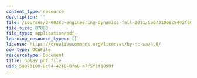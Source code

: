 ```yaml
---
content_type: resource
description: ''
file: /courses/2-003sc-engineering-dynamics-fall-2011/5a0731008c9442f80fa8a7f5f1f1899f_p9DHjoLS3GA.pdf
file_size: 87883
file_type: application/pdf
learning_resource_types: []
license: https://creativecommons.org/licenses/by-nc-sa/4.0/
ocw_type: OCWFile
resourcetype: Document
title: 3play pdf file
uid: 5a073100-8c94-42f8-0fa8-a7f5f1f1899f
---
```

